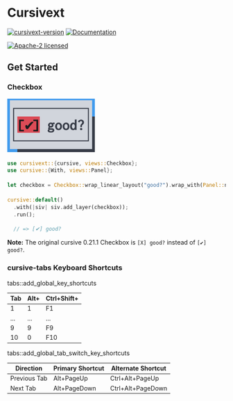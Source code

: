 # Cursivext

[![cursivext-version](https://img.shields.io/crates/v/cursivext.svg?logo=rust)](https://crates.io/crates/cursivext)
[![Documentation](https://docs.rs/cursivext/badge.svg)](https://docs.rs/cursivext)

[![Apache-2 licensed](https://img.shields.io/crates/l/cursivext.svg?logo=apache)](../License)

## Get Started

### Checkbox

<img src="../assets/checkbox.png" width="40%" alt="checkbox">

```rust
use cursivext::{cursive, views::Checkbox};
use cursive::{With, views::Panel};

let checkbox = Checkbox::wrap_linear_layout("good?").wrap_with(Panel::new);

cursive::default()
  .with(|siv| siv.add_layer(checkbox));
  .run();

  // => [✔︎] good?
```

**Note:** The original cursive 0.21.1 Checkbox is `[X] good?` instead of `[✔︎] good?`.

### cursive-tabs Keyboard Shortcuts

tabs::add_global_key_shortcuts

| Tab | Alt+ | Ctrl+Shift+ |
| --- | ---- | ----------- |
| 1   | 1    | F1          |
| ... | ...  | ...         |
| 9   | 9    | F9          |
| 10  | 0    | F10         |

tabs::add_global_tab_switch_key_shortcuts

| Direction    | Primary Shortcut | Alternate Shortcut |
| ------------ | ---------------- | ------------------ |
| Previous Tab | Alt+PageUp       | Ctrl+Alt+PageUp    |
| Next Tab     | Alt+PageDown     | Ctrl+Alt+PageDown  |
